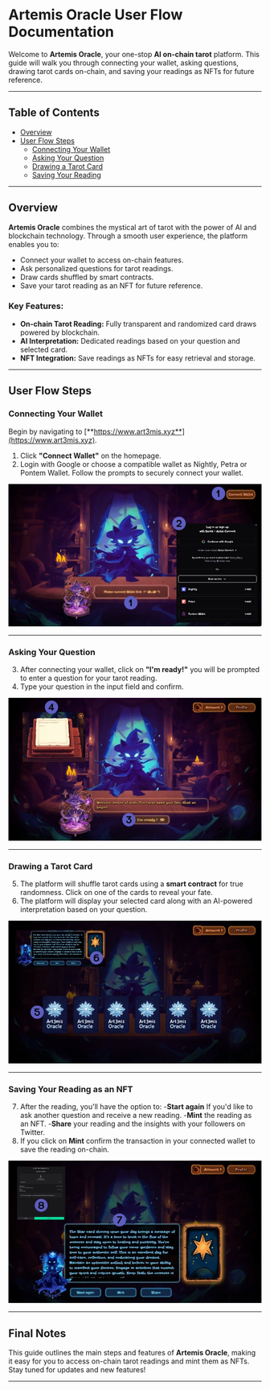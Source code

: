 # **Artemis Oracle User Flow Documentation**  

Welcome to **Artemis Oracle**, your one-stop **AI on-chain tarot** platform. This guide will walk you through connecting your wallet, asking questions, drawing tarot cards on-chain, and saving your readings as NFTs for future reference.  

---

## **Table of Contents**  
- [Overview](#overview)  
- [User Flow Steps](#user-flow-steps)  
  - [Connecting Your Wallet](#connecting-your-wallet)  
  - [Asking Your Question](#asking-your-question)  
  - [Drawing a Tarot Card](#drawing-a-tarot-card)  
  - [Saving Your Reading](#saving-your-reading)  

---

## **Overview**  
**Artemis Oracle** combines the mystical art of tarot with the power of AI and blockchain technology. Through a smooth user experience, the platform enables you to:  

- Connect your wallet to access on-chain features.  
- Ask personalized questions for tarot readings.  
- Draw cards shuffled by smart contracts.  
- Save your tarot reading as an NFT for future reference.  

### **Key Features**:  
- **On-chain Tarot Reading:** Fully transparent and randomized card draws powered by blockchain.  
- **AI Interpretation:** Dedicated readings based on your question and selected card.  
- **NFT Integration:** Save readings as NFTs for easy retrieval and storage.  

---

## **User Flow Steps**  

### **Connecting Your Wallet**  
Begin by navigating to [**https://www.art3mis.xyz**](https://www.art3mis.xyz).  

1. Click **"Connect Wallet"** on the homepage. 
2. Login with Google or choose a compatible wallet as Nightly, Petra or Pontem Wallet.
   Follow the prompts to securely connect your wallet.

![Connecting Your Wallet](Art3MisOracle/1.jpg)

---

### **Asking Your Question**  
3. After connecting your wallet, click on **"I'm ready!"** you will be prompted to enter a question for your tarot reading.  
4. Type your question in the input field and confirm.
   
![Asking Your Question](Art3MisOracle/2.jpg)

---

### **Drawing a Tarot Card**  
5. The platform will shuffle tarot cards using a **smart contract** for true randomness. Click on one of the cards to reveal your fate.  
6. The platform will display your selected card along with an AI-powered interpretation based on your question.  

![Drawing a Tarot Card](Art3MisOracle/3.jpg)

---

### **Saving Your Reading as an NFT**  
7. After the reading, you'll have the option to:
  -**Start again** If you'd like to ask another question and receive a new reading.
  -**Mint** the reading as an NFT.
  -**Share** your reading and the insights with your followers on Twitter.
8. If you click on **Mint** confirm the transaction in your connected wallet to save the reading on-chain.  

![Saving Your Reading](Art3MisOracle/4.jpg)

---

## **Final Notes**  
This guide outlines the main steps and features of **Artemis Oracle**, making it easy for you to access on-chain tarot readings and mint them as NFTs. Stay tuned for updates and new features!  

---
